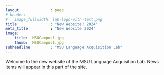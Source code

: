 ```yaml
---
layout              : page
# header:
#   image_fullwidth: lab-logo-with-text.png
title               : "New Website! 2024"
meta_title          : "New Website 2024"
image:
    title:  MSUCampus1.jpg
    thumb:  MSUCampus1.jpg
subheadline         : "MSU Language Acquisition Lab"
---
```




Welcome to the new website of the MSU Language Acquisition Lab. News items will appear in this part of the site.